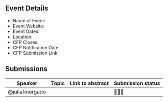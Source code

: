 ## Event Details
- Name of Event: 
- Event Website: 
- Event Dates: 
- Location: 
- CFP Closes: 
- CFP Notification Date: 
- CFP Submission Link: 

## Submissions
| Speaker | Topic | Link to abstract |Submission status |
| ------------- | ------------------ | ------------------ | ------------------ |
| @juliafmorgado |  | | 👀✅❌
